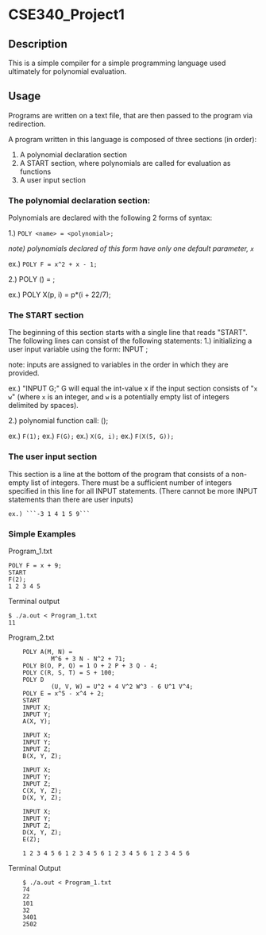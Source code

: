 # CSE340_Project1
## Description
This is a simple compiler for a simple programming language used ultimately for polynomial evaluation. 

## Usage
Programs are written on a text file, that are then passed to the program via redirection.

A program written in this language is composed of three sections (in order):

1. A polynomial declaration section
2. A START section, where polynomials are called for evaluation as functions
3. A user input section

### The polynomial declaration section:
Polynomials are declared with the following 2 forms of syntax:

1.) ```POLY <name> = <polynomial>;```

*note) polynomials declared of this form have only one default parameter, ```x```*

ex.) ```POLY F = x^2 + x - 1;```

2.) POLY <name>(<parameters>) = <polynomial>;

  ex.) POLY X(p, i) = p*(i + 22/7);
      
### The START section
  The beginning of this section starts with a single line that reads "START".
  The following lines can consist of the following statements:
1.) initializing a user input variable using the form: INPUT <variable name>;

note: inputs are assigned to variables in the order in which they are provided.

ex.) "INPUT G;"
G will equal the int-value x if the input section consists of "```x w```" (where ```x``` is an integer, and ```w``` is a potentially empty list of integers delimited by spaces).

2.) polynomial function call: <name>(<argument list>);

ex.) ```F(1);```
ex.) ```F(G);```
ex.) ```X(G, i);```
ex.) ```F(X(5, G));```

### The user input section
  This section is a line at the bottom of the program that consists of a non-empty list of integers.
  There must be a sufficient number of integers specified in this line for all INPUT statements.
  (There cannot be more INPUT statements than there are user inputs)
  
    ex.) ```-3 1 4 1 5 9```

### Simple Examples
Program_1.txt
```
POLY F = x + 9;
START
F(2);
1 2 3 4 5
```
Terminal output
```
$ ./a.out < Program_1.txt
11
```  
Program_2.txt
```
    POLY A(M, N) =
            M^6 + 3 N - N^2 + 71;
    POLY B(O, P, Q) = 1 O + 2 P + 3 Q - 4;
    POLY C(R, S, T) = S + 100;
    POLY D
            (U, V, W) = U^2 + 4 V^2 W^3 - 6 U^1 V^4;
    POLY E = x^5 - x^4 + 2;
    START
    INPUT X;
    INPUT Y;
    A(X, Y);

    INPUT X;
    INPUT Y;
    INPUT Z;
    B(X, Y, Z);

    INPUT X;
    INPUT Y;
    INPUT Z;
    C(X, Y, Z);
    D(X, Y, Z);

    INPUT X;
    INPUT Y;
    INPUT Z;
    D(X, Y, Z);
    E(Z);

    1 2 3 4 5 6 1 2 3 4 5 6 1 2 3 4 5 6 1 2 3 4 5 6
```
Terminal Output
```
    $ ./a.out < Program_1.txt
    74
    22
    101
    32
    3401
    2502
```
